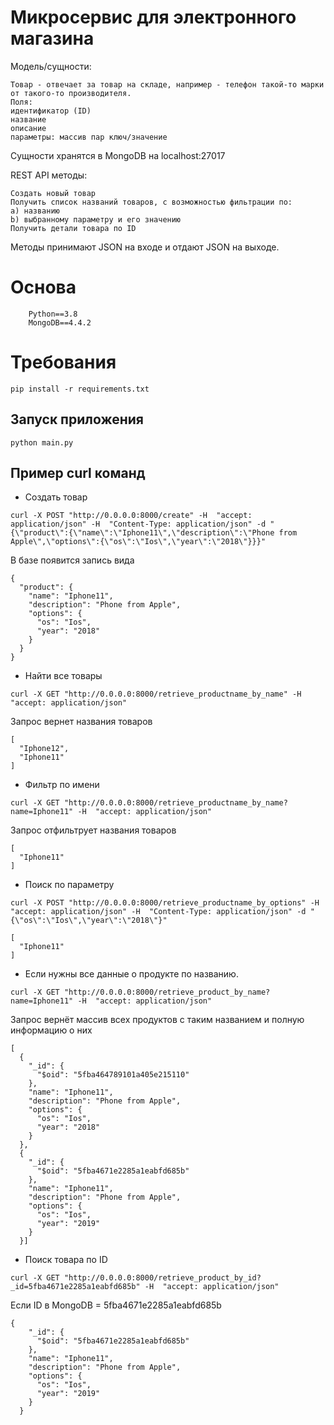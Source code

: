 # Микросервис для электронного магазина
Модель/cущности:
```
Товар - отвечает за товар на складе, например - телефон такой-то марки от такого-то производителя.
Поля:
идентификатор (ID)
название
описание
параметры: массив пар ключ/значение
```
Сущности хранятся в MongoDB на localhost:27017

REST API методы:
```
Создать новый товар
Получить список названий товаров, с возможностью фильтрации по:
a) названию
b) выбранному параметру и его значению
Получить детали товара по ID
```
Методы принимают JSON на входе и отдают JSON на выходе.


# Основа
```
    Python==3.8
    MongoDB==4.4.2
```
# Требования
```
pip install -r requirements.txt
```
## Запуск приложения
```
python main.py
```

## Пример curl команд
- Создать товар
```
curl -X POST "http://0.0.0.0:8000/create" -H  "accept: application/json" -H  "Content-Type: application/json" -d "{\"product\":{\"name\":\"Iphone11\",\"description\":\"Phone from Apple\",\"options\":{\"os\":\"Ios\",\"year\":\"2018\"}}}"
```
В базе появится запись вида
```
{
  "product": {
    "name": "Iphone11",
    "description": "Phone from Apple",
    "options": {
      "os": "Ios",
      "year": "2018"
    }
  }
}
```

- Найти все товары
```
curl -X GET "http://0.0.0.0:8000/retrieve_productname_by_name" -H  "accept: application/json"
```
Запрос вернет названия товаров
```
[
  "Iphone12",
  "Iphone11"
]
```
- Фильтр по имени
```
curl -X GET "http://0.0.0.0:8000/retrieve_productname_by_name?name=Iphone11" -H  "accept: application/json"
```
Запрос отфильтрует названия товаров
```
[
  "Iphone11"
]
```
- Поиск по параметру
```
curl -X POST "http://0.0.0.0:8000/retrieve_productname_by_options" -H  "accept: application/json" -H  "Content-Type: application/json" -d "{\"os\":\"Ios\",\"year\":\"2018\"}"
```
```
[
  "Iphone11"
]
```

- Если нужны все данные о продукте по названию.
```
curl -X GET "http://0.0.0.0:8000/retrieve_product_by_name?name=Iphone11" -H  "accept: application/json"
```
Запрос вернёт массив всех продуктов с таким названием и полную информацию о них
```
[
  {
    "_id": {
      "$oid": "5fba464789101a405e215110"
    },
    "name": "Iphone11",
    "description": "Phone from Apple",
    "options": {
      "os": "Ios",
      "year": "2018"
    }
  },
  {
    "_id": {
      "$oid": "5fba4671e2285a1eabfd685b"
    },
    "name": "Iphone11",
    "description": "Phone from Apple",
    "options": {
      "os": "Ios",
      "year": "2019"
    }
  }]
```


- Поиск товара по ID
```
curl -X GET "http://0.0.0.0:8000/retrieve_product_by_id?_id=5fba4671e2285a1eabfd685b" -H  "accept: application/json"
```
Если ID в MongoDB = 5fba4671e2285a1eabfd685b
```
{
    "_id": {
      "$oid": "5fba4671e2285a1eabfd685b"
    },
    "name": "Iphone11",
    "description": "Phone from Apple",
    "options": {
      "os": "Ios",
      "year": "2019"
    }
  }
```
